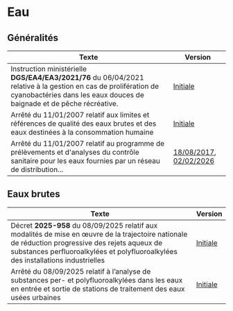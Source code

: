 # Eau

## Généralités

| Texte                                                                                                                                                                                    | Version                                                                                                                                                         |
| ---------------------------------------------------------------------------------------------------------------------------------------------------------------------------------------- | --------------------------------------------------------------------------------------------------------------------------------------------------------------- |
| Instruction ministérielle **DGS/EA4/EA3/2021/76** du 06/04/2021 relative à la gestion en cas de prolifération de cyanobactéries dans les eaux douces de baignade et de pêche récréative. | [Initiale](https://sante.gouv.fr/fichiers/bo/2021/2021.7.sante.pdf)                                                                                             |
| Arrêté du 11/01/2007 relatif aux limites et références de qualité des eaux brutes et des eaux destinées à la consommation humaine                                                        | [Initiale](https://www.legifrance.gouv.fr/loda/id/JORFTEXT000000465574)                                                                                         |
| Arrêté du 11/01/2007 relatif au programme de prélèvements et d'analyses du contrôle sanitaire pour les eaux fournies par un réseau de distribution...                                    | [18/08/2017](https://www.legifrance.gouv.fr/loda/id/JORFTEXT000000466614), [02/02/2026](https://www.legifrance.gouv.fr/loda/id/JORFTEXT000000466614/2026-02-02) |

## Eaux brutes

| Texte                                                                                                                                                                                                                                 | Version                                                                                                 |
| ------------------------------------------------------------------------------------------------------------------------------------------------------------------------------------------------------------------------------------- | ------------------------------------------------------------------------------------------------------- |
| Décret **2025-958** du 08/09/2025 relatif aux modalités de mise en œuvre de la trajectoire nationale de réduction progressive des rejets aqueux de substances perfluoroalkylées et polyfluoroalkylées des installations industrielles | [Initiale](https://www.legifrance.gouv.fr/download/pdf?id=okg8pYdlzqssb9b30JjqozzKga8V-YH3-rrHzId_qtk=) |
| Arrêté du 08/09/2025 relatif à l’analyse de substances per- et polyfluoroalkylées dans les eaux en entrée et sortie de stations de traitement des eaux usées urbaines                                                                 | [Initiale](https://www.legifrance.gouv.fr/download/pdf?id=rb8gm4rObqLryfLTFw-FBWt-sITN1xAdMltMVWiaAdM=) |